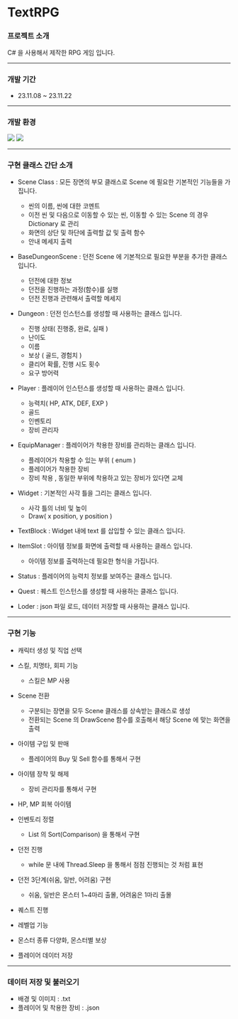 # TextRPG
### 프로젝트 소개
C# 을 사용해서 제작한 RPG 게임 입니다.
***
### 개발 기간
- 23.11.08 ~ 23.11.22
***
### 개발 환경
<a><img src="https://img.shields.io/badge/csharp-512BD4?style=flat-square&logo=csharp&logoColor=white"/></a>
<a><img src="https://img.shields.io/badge/visualstudio-5C2D91?style=flat-square&logo=visualstudio&logoColor=white"/></a>
***
### 구현 클래스 간단 소개
- Scene Class : 모든 장면의 부모 클래스로 Scene 에 필요한 기본적인 기능들을 가집니다.
  - 씬의 이름, 씬에 대한 코멘트
  - 이전 씬 및 다음으로 이동할 수 있는 씬, 이동할 수 있는 Scene 의 경우 Dictionary 로 관리
  - 화면의 상단 및 하단에 출력할 값 및 출력 함수
  - 안내 메세지 출력

- BaseDungeonScene : 던전 Scene 에 기본적으로 필요한 부분을 추가한 클래스 입니다.
  - 던전에 대한 정보
  - 던전을 진행하는 과정(함수)를 실행
  - 던전 진행과 관련해서 출력할 메세지

- Dungeon : 던전 인스턴스를 생성할 때 사용하는 클래스 입니다.
  - 진행 상태( 진행중, 완료, 실패 )
  - 난이도
  - 이름
  - 보상 ( 골드, 경험치 )
  - 클리어 확률, 진행 시도 횟수
  - 요구 방어력

- Player : 플레이어 인스턴스를 생성할 때 사용하는 클래스 입니다.
  - 능력치( HP, ATK, DEF, EXP )
  - 골드
  - 인벤토리
  - 장비 관리자
 
- EquipManager : 플레이어가 착용한 장비를 관리하는 클래스 입니다.
  - 플레이어가 착용할 수 있는 부위 ( enum )
  - 플레이어가 착용한 장비
  - 장비 착용 , 동일한 부위에 착용하고 있는 장비가 있다면 교체
 
-  Widget : 기본적인 사각 틀을 그리는 클래스 입니다.
   - 사각 틀의 너비 및 높이
   - Draw( x position, y position )

- TextBlock : Widget 내에 text 를 삽입할 수 있는 클래스 입니다.

- ItemSlot : 아이템 정보를 화면에 출력할 때 사용하는 클래스 입니다.
  - 아이템 정보를 출력하는데 필요한 형식을 가집니다.

- Status : 플레이어의 능력치 정보를 보여주는 클래스 입니다.

- Quest : 퀘스트 인스턴스를 생성할 때 사용하는 클래스 입니다.

- Loder : json 파일 로드, 데이터 저장할 때 사용하는 클래스 입니다.
***
### 구현 기능
- 캐릭터 생성 및 직업 선택

- 스킬, 치명타, 회피 기능
  - 스킬은 MP 사용

- Scene 전환
  - 구분되는 장면을 모두 Scene 클래스를 상속받는 클래스로 생성
  - 전환되는 Scene 의 DrawScene 함수를 호출해서 해당 Scene 에 맞는 화면을 출력

- 아이템 구입 및 판매
  - 플레이어의 Buy 및 Sell 함수를 통해서 구현
    
- 아이템 장착 및 해제
  - 장비 관리자를 통해서 구현
 
- HP, MP 회복 아이템
    
- 인벤토리 정렬
  - List 의 Sort(Comparison) 을 통해서 구현
    
- 던전 진행
  - while 문 내에 Thread.Sleep 을 통해서 점점 진행되는 것 처럼 표현
 
- 던전 3단계(쉬움, 일반, 어려움) 구현
  - 쉬움, 일반은 몬스터 1~4마리 출몰, 어려움은 1마리 출몰

- 퀘스트 진행

- 레벨업 기능

- 몬스터 종류 다양화, 몬스터별 보상

- 플레이어 데이터 저장

***
### 데이터 저장 및 불러오기
- 배경 및 이미지 : .txt
- 플레이어 및 착용한 장비 : .json
